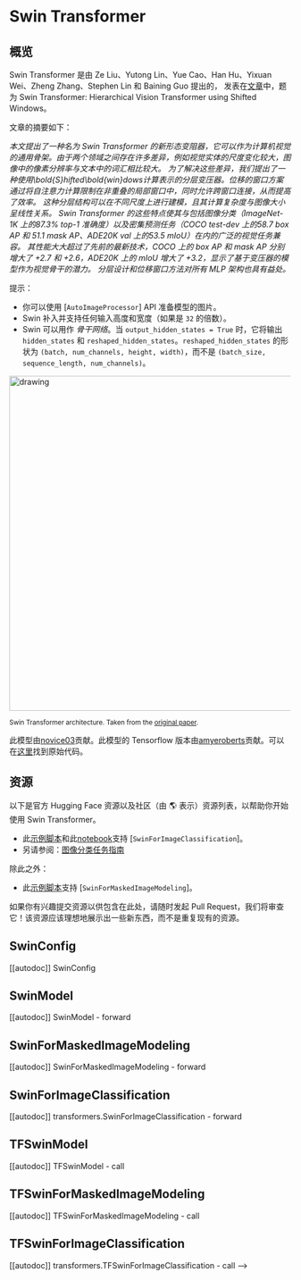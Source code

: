 <!--
版权 2022 The HuggingFace 团队。 保留所有权利。

根据 Apache 许可证 Version 2.0（"许可证"）许可；除非符合许可证，否则不得使用此文件。
你可以在以下处获得许可证副本：
http://www.apache.org/licenses/LICENSE-2.0

除非适用法律要求或书面同意，根据许可证分发的软件是按"原样"基础分发的，
不附带任何明示或暗示的担保或条件。有关特定语言的规定，请参阅许可证。
-->

# Swin Transformer

## 概览

Swin Transformer 是由 Ze Liu、Yutong Lin、Yue Cao、Han Hu、Yixuan Wei、Zheng Zhang、Stephen Lin 和 Baining Guo 提出的，
发表在[文章](https://arxiv.org/abs/2103.14030)中，题为 Swin Transformer: Hierarchical Vision Transformer using Shifted Windows。

文章的摘要如下：

*本文提出了一种名为 Swin Transformer 的新形态变阻器，它可以作为计算机视觉的通用骨架。由于两个领域之间存在许多差异，例如视觉实体的尺度变化较大，图像中的像素分辨率与文本中的词汇相比较大。
为了解决这些差异，我们提出了一种使用\bold{S}hifted\bold{win}dows计算表示的分层变压器。位移的窗口方案通过将自注意力计算限制在非重叠的局部窗口中，同时允许跨窗口连接，从而提高了效率。
这种分层结构可以在不同尺度上进行建模，且其计算复杂度与图像大小呈线性关系。
Swin Transformer 的这些特点使其与包括图像分类（ImageNet-1K 上的87.3% top-1 准确度）以及密集预测任务（COCO test-dev 上的58.7 box AP 和 51.1 mask AP、ADE20K val 上的53.5 mIoU）在内的广泛的视觉任务兼容。
其性能大大超过了先前的最新技术，COCO 上的 box AP 和 mask AP 分别增大了 +2.7 和 +2.6，ADE20K 上的 mIoU 增大了 +3.2，显示了基于变压器的模型作为视觉骨干的潜力。
分层设计和位移窗口方法对所有 MLP 架构也具有益处。*

提示：
- 你可以使用 [`AutoImageProcessor`] API 准备模型的图片。
- Swin 补入并支持任何输入高度和宽度（如果是 `32` 的倍数）。
- Swin 可以用作 *骨干网络*。当 `output_hidden_states = True` 时，它将输出 `hidden_states` 和 `reshaped_hidden_states`。`reshaped_hidden_states` 的形状为 `(batch, num_channels, height, width)`，而不是 `(batch_size, sequence_length, num_channels)`。

<img src="https://huggingface.co/datasets/huggingface/documentation-images/resolve/main/swin_transformer_architecture.png"
alt="drawing" width="600"/>

<small> Swin Transformer architecture. Taken from the <a href="https://arxiv.org/abs/2102.03334">original paper</a>.</small>

此模型由[novice03](https://huggingface.co/novice03)贡献。此模型的 Tensorflow 版本由[amyeroberts](https://huggingface.co/amyeroberts)贡献。可以在[这里](https://github.com/microsoft/Swin-Transformer)找到原始代码。


## 资源

以下是官方 Hugging Face 资源以及社区（由 🌎 表示）资源列表，以帮助你开始使用 Swin Transformer。

<PipelineTag pipeline="image-classification"/>

- 此[示例脚本](https://github.com/huggingface/transformers/tree/main/examples/pytorch/image-classification)和此[notebook](https://colab.research.google.com/github/huggingface/notebooks/blob/main/examples/image_classification.ipynb)支持 [`SwinForImageClassification`]。
- 另请参阅：[图像分类任务指南](../tasks/image_classification)

除此之外：

- 此[示例脚本](https://github.com/huggingface/transformers/tree/main/examples/pytorch/image-pretraining)支持 [`SwinForMaskedImageModeling`]。

如果你有兴趣提交资源以供包含在此处，请随时发起 Pull Request，我们将审查它！该资源应该理想地展示出一些新东西，而不是重复现有的资源。

## SwinConfig

[[autodoc]] SwinConfig


## SwinModel

[[autodoc]] SwinModel
    - forward

## SwinForMaskedImageModeling

[[autodoc]] SwinForMaskedImageModeling
    - forward

## SwinForImageClassification

[[autodoc]] transformers.SwinForImageClassification
    - forward

## TFSwinModel

[[autodoc]] TFSwinModel
    - call

## TFSwinForMaskedImageModeling

[[autodoc]] TFSwinForMaskedImageModeling
    - call

## TFSwinForImageClassification

[[autodoc]] transformers.TFSwinForImageClassification
    - call
-->